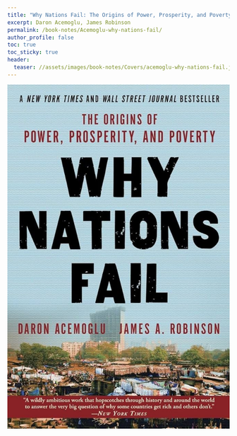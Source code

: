 ```yaml
---
title: "Why Nations Fail: The Origins of Power, Prosperity, and Poverty"
excerpt: Daron Acemoglu, James Robinson
permalink: /book-notes/Acemoglu-why-nations-fail/
author_profile: false
toc: true
toc_sticky: true
header:
  teaser: //assets/images/book-notes/Covers/acemoglu-why-nations-fail.jpg
---
```

![](assets/Acemoglu-Why-Nations-Fail/Acemoglu-Why-Nations-Fail-image-1.jpg)

